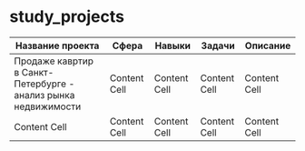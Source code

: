 # study_projects


| Название проекта | Сфера         | Навыки        | Задачи        | Описание      |
| ---------------- | ------------- | ------------- | ------------- | ------------- |
| Продаже кавртир в Санкт- Петербурге - анализ рынка недвижимости    | Content Cell  | Content Cell  | Content Cell  | Content Cell  |
| Content Cell     | Content Cell  | Content Cell  | Content Cell  | Content Cell  |
